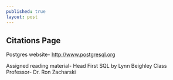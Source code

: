 ```yaml
---
published: true
layout: post
---
```

## Citations Page

Postgres website-
http://www.postgresql.org

Assigned reading material-
Head First SQL by Lynn Beighley
<end>
Class Professor-
Dr. Ron Zacharski